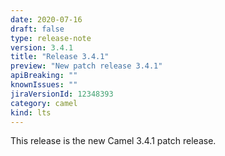 ```yaml
---
date: 2020-07-16
draft: false
type: release-note
version: 3.4.1
title: "Release 3.4.1"
preview: "New patch release 3.4.1"
apiBreaking: ""
knownIssues: ""
jiraVersionId: 12348393
category: camel
kind: lts
---
```


This release is the new Camel 3.4.1 patch release.
